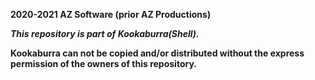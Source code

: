 **2020-2021 AZ Software (prior AZ Productions)**

***This repository is part of Kookaburra(Shell).*** 

**Kookaburra can not be copied and/or distributed without the express
 permission of the owners of this repository.**
